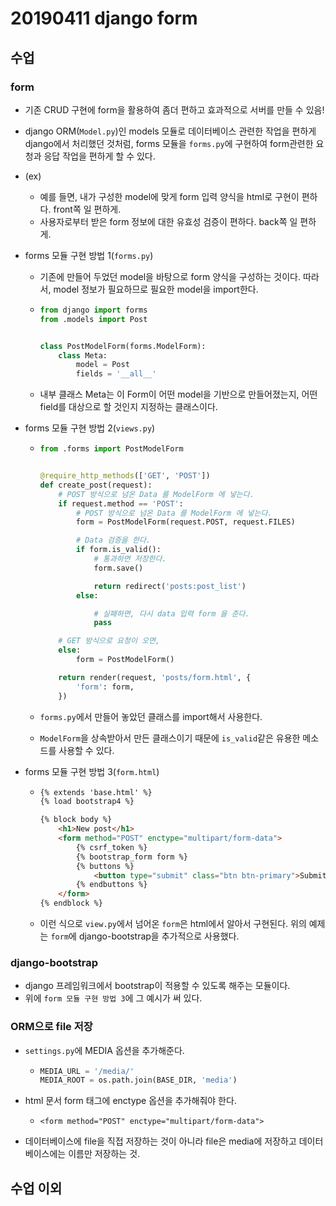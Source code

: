 # 20190411 django form

## 수업

### form

- 기존 CRUD 구현에 form을 활용하여 좀더 편하고 효과적으로 서버를 만들 수 있음!

- django ORM(`Model.py`)인 models 모듈로 데이터베이스 관련한 작업을 편하게 django에서 처리했던 것처럼, forms 모듈을 `forms.py`에 구현하여 form관련한 요청과 응답 작업을 편하게 할 수 있다.

- (ex)

  - 예를 들면, 내가 구성한 model에 맞게 form 입력 양식을 html로 구현이 편하다. front쪽 일 편하게.
  - 사용자로부터 받은 form 정보에 대한 유효성 검증이 편하다. back쪽 일 편하게.

- forms 모듈 구현 방법 1(`forms.py`)

  - 기존에 만들어 두었던 model을 바탕으로 form 양식을 구성하는 것이다. 따라서, model 정보가 필요하므로 필요한 model을 import한다.

  - ```python
    from django import forms
    from .models import Post
    
    
    class PostModelForm(forms.ModelForm):
        class Meta:
            model = Post
            fields = '__all__'
    ```

  - 내부 클래스 Meta는 이 Form이 어떤 model을 기반으로 만들어졌는지, 어떤 field를 대상으로 할 것인지 지정하는 클래스이다.

- forms 모듈 구현 방법 2(`views.py`)

  - ```python
    from .forms import PostModelForm
    
    
    @require_http_methods(['GET', 'POST'])
    def create_post(request):
        # POST 방식으로 넘온 Data 를 ModelForm 에 넣는다.
        if request.method == 'POST':
            # POST 방식으로 넘온 Data 를 ModelForm 에 넣는다.
            form = PostModelForm(request.POST, request.FILES)
    
            # Data 검증을 한다.
            if form.is_valid():
                # 통과하면 저장한다.
                form.save()
    
                return redirect('posts:post_list')
            else:
    
                # 실패하면, 다시 data 입력 form 을 준다.
                pass
    
        # GET 방식으로 요청이 오면,
        else:
            form = PostModelForm()
    
        return render(request, 'posts/form.html', {
            'form': form,
        })
    ```

  - `forms.py`에서 만들어 놓았던 클래스를 import해서 사용한다.

  - `ModelForm`을 상속받아서 만든 클래스이기 때문에 `is_valid`같은 유용한 메소드를 사용할 수 있다.

- forms 모듈 구현 방법 3(`form.html`)

  - ```html
    {% extends 'base.html' %}
    {% load bootstrap4 %}
    
    {% block body %}
        <h1>New post</h1>
        <form method="POST" enctype="multipart/form-data">
            {% csrf_token %}
            {% bootstrap_form form %}
            {% buttons %}
                <button type="submit" class="btn btn-primary">Submit</button>
            {% endbuttons %}
        </form>
    {% endblock %}
    ```

  - 이런 식으로 `view.py`에서 넘어온 `form`은 html에서 알아서 구현된다. 위의 예제는 `form`에 django-bootstrap을 추가적으로 사용했다.



### django-bootstrap

- django 프레임워크에서 bootstrap이 적용할 수 있도록 해주는 모듈이다.
- 위에 `form 모듈 구현 방법 3`에 그 예시가 써 있다.



### ORM으로 file 저장

- `settings.py`에 MEDIA 옵션을 추가해준다.

  - ```python
    MEDIA_URL = '/media/'
    MEDIA_ROOT = os.path.join(BASE_DIR, 'media')
    ```

- html 문서 form 태그에 enctype 옵션을 추가해줘야 한다.

  - `<form method="POST" enctype="multipart/form-data">`

- 데이터베이스에 file을 직접 저장하는 것이 아니라 file은 media에 저장하고 데이터베이스에는 이름만 저장하는 것.



## 수업 이외

